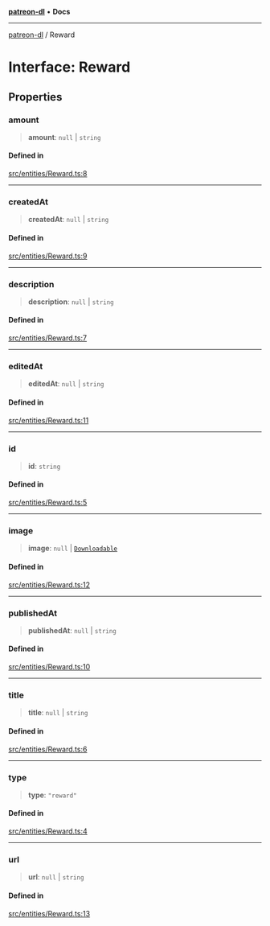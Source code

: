 [**patreon-dl**](../README.md) • **Docs**

***

[patreon-dl](../README.md) / Reward

# Interface: Reward

## Properties

### amount

> **amount**: `null` \| `string`

#### Defined in

[src/entities/Reward.ts:8](https://github.com/patrickkfkan/patreon-dl/blob/794996b6269a4df0afea77da4d86f16365f2adf5/src/entities/Reward.ts#L8)

***

### createdAt

> **createdAt**: `null` \| `string`

#### Defined in

[src/entities/Reward.ts:9](https://github.com/patrickkfkan/patreon-dl/blob/794996b6269a4df0afea77da4d86f16365f2adf5/src/entities/Reward.ts#L9)

***

### description

> **description**: `null` \| `string`

#### Defined in

[src/entities/Reward.ts:7](https://github.com/patrickkfkan/patreon-dl/blob/794996b6269a4df0afea77da4d86f16365f2adf5/src/entities/Reward.ts#L7)

***

### editedAt

> **editedAt**: `null` \| `string`

#### Defined in

[src/entities/Reward.ts:11](https://github.com/patrickkfkan/patreon-dl/blob/794996b6269a4df0afea77da4d86f16365f2adf5/src/entities/Reward.ts#L11)

***

### id

> **id**: `string`

#### Defined in

[src/entities/Reward.ts:5](https://github.com/patrickkfkan/patreon-dl/blob/794996b6269a4df0afea77da4d86f16365f2adf5/src/entities/Reward.ts#L5)

***

### image

> **image**: `null` \| [`Downloadable`](../type-aliases/Downloadable.md)

#### Defined in

[src/entities/Reward.ts:12](https://github.com/patrickkfkan/patreon-dl/blob/794996b6269a4df0afea77da4d86f16365f2adf5/src/entities/Reward.ts#L12)

***

### publishedAt

> **publishedAt**: `null` \| `string`

#### Defined in

[src/entities/Reward.ts:10](https://github.com/patrickkfkan/patreon-dl/blob/794996b6269a4df0afea77da4d86f16365f2adf5/src/entities/Reward.ts#L10)

***

### title

> **title**: `null` \| `string`

#### Defined in

[src/entities/Reward.ts:6](https://github.com/patrickkfkan/patreon-dl/blob/794996b6269a4df0afea77da4d86f16365f2adf5/src/entities/Reward.ts#L6)

***

### type

> **type**: `"reward"`

#### Defined in

[src/entities/Reward.ts:4](https://github.com/patrickkfkan/patreon-dl/blob/794996b6269a4df0afea77da4d86f16365f2adf5/src/entities/Reward.ts#L4)

***

### url

> **url**: `null` \| `string`

#### Defined in

[src/entities/Reward.ts:13](https://github.com/patrickkfkan/patreon-dl/blob/794996b6269a4df0afea77da4d86f16365f2adf5/src/entities/Reward.ts#L13)
